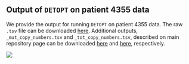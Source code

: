 ## Output of `DETOPT` on patient 4355 data
We provide the output for running `DETOPT` on patient 4355 data. The raw `.tsv` file can be downloaded [here](demo_outputs/variant_placements.tsv). Additional outputs, `_mut_copy_numbers.tsv` and `_tot_copy_numbers.tsv`, described on main repository page can be downloaded [here](demo_outputs/4355_mut_copy_numbers.tsv) and [here](demo_outputs/4355_tot_copy_numbers.tsv), respectively.

![](demo/demo_outputs/variant_placements.png)
